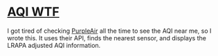 # [AQI WTF](https://aqi.wtf)

I got tired of checking [PurpleAir](http://purpleair.com/map) all the time to
see the AQI near me, so I wrote this. It uses their API, finds the nearest
sensor, and displays the LRAPA adjusted AQI information.
